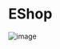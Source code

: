 # EShop

![image](https://user-images.githubusercontent.com/115976729/228961041-2f13aaa3-176a-4948-a05e-7406ec27e405.png)
